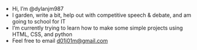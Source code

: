 - Hi, I’m @dylanjm987
- I garden, write a bit, help out with competitive speech & debate, and am going to school for IT
- I’m currently trying to learn how to make some simple projects using HTML, CSS, and python
- Feel free to email d01j01m@gmail.com

<!---
dylanjm987/dylanjm987 is a ✨ special ✨ repository because its `README.md` (this file) appears on your GitHub profile.
You can click the Preview link to take a look at your changes.
--->
